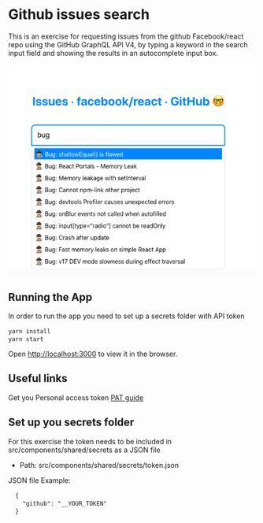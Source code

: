 # Github issues search

This is an exercise for requesting issues from the github Facebook/react repo using the GitHub GraphQL API V4, by typing a keyword in the search input field and showing the results in an autocomplete input box.

![Github issues search UI](https://github.com/daosgava/github-issues-search/blob/main/docs/ui-search-issue.png)


## Running the App

In order to run the app you need to set up a secrets folder with  API token

```
yarn install
yarn start
```

Open [http://localhost:3000](http://localhost:3000) to view it in the browser.

## Useful links

Get you Personal access token [PAT guide](https://docs.github.com/en/free-pro-team@latest/github/authenticating-to-github/creating-a-personal-access-token) 

## Set up you secrets folder

For this exercise the token needs to be included in src/components/shared/secrets as a JSON file</br>

- Path: src/components/shared/secrets/token.json

JSON file Example:
```
  {
    "github": "__YOUR_TOKEN"
  } 
```
